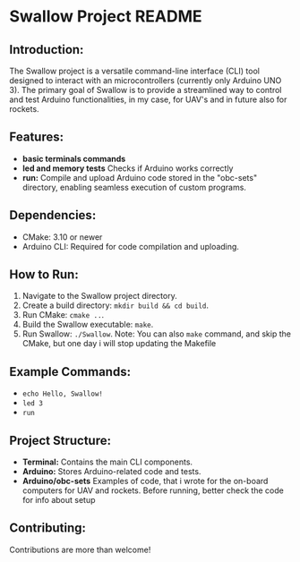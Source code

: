 # Swallow Project README

## Introduction:
The Swallow project is a versatile command-line interface (CLI) tool designed to interact with an microcontrollers (currently only Arduino UNO 3). The primary goal of Swallow is to provide a streamlined way to control and test Arduino functionalities, in my case, for UAV's and in future also for rockets.

## Features:
- **basic terminals commands**
- **led and memory tests** Checks if Arduino works correctly
- **run:** Compile and upload Arduino code stored in the "obc-sets" directory, enabling seamless execution of custom programs.

## Dependencies:
- CMake: 3.10 or newer
- Arduino CLI: Required for code compilation and uploading.

## How to Run:
1. Navigate to the Swallow project directory.
2. Create a build directory: `mkdir build && cd build`.
3. Run CMake: `cmake ..`.
4. Build the Swallow executable: `make`.
5. Run Swallow: `./Swallow`.
Note: You can also `make` command, and skip the CMake, but one day i will stop updating the Makefile

## Example Commands:
- `echo Hello, Swallow!`
- `led 3`
- `run`

## Project Structure:
- **Terminal:** Contains the main CLI components.
- **Arduino:** Stores Arduino-related code and tests.
- **Arduino/obc-sets** Examples of code, that i wrote for the on-board computers for UAV and rockets. Before running, better check the code for info about setup

## Contributing:
Contributions are more than welcome!